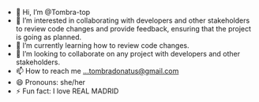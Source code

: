 - 👋 Hi, I’m @Tombra-top
- 👀 I’m interested in collaborating with developers and other stakeholders to review code changes and provide feedback, ensuring that the project is going as planned. 
- 🌱 I’m currently learning how to review code changes.
- 💞️ I’m looking to collaborate on any project with developers and other stakeholders.
- 📫 How to reach me ...tombradonatus@gmail.com
- 😄 Pronouns: she/her
- ⚡ Fun fact: I love REAL MADRID

<!---
Tombra-top/Tombra-top is a ✨ special ✨ repository because its `README.md` (this file) appears on your GitHub profile.
You can click the Preview link to take a look at your changes.
--->

